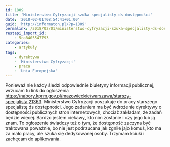 ```yaml
---
id: 1809
title: 'Ministerstwo Cyfryzacji szuka specjalisty ds dostępności'
date: '2018-02-01T08:54:41+01:00'
guid: 'http://informaton.pl/?p=1809'
permalink: /2018/02/01/ministerstwo-cyfryzacji-szuka-specjalisty-ds-dostepnosci/
restapi_import_id:
    - 5ca8405547793
categories:
    - artykuły
tags:
    - dyrektywa
    - 'Ministerstwo Cyfryzacji'
    - praca
    - 'Unia Europejska'
---
```


Ponieważ nie każdy śledzi odpowiednie biuletyny informacji publicznej, wrzucam tu link do ogłoszenia <https://nabory.kprm.gov.pl/mazowieckie/warszawa/starszy-specjalista,21363>. Ministerstwo Cyfryzacji poszukuje do pracy starszego specjalistę ds dostępności. Jego zadaniem ma być wdrożenie dyrektywy o dostępności publicznych stron internetowych, chociaż zakładam, że zadań będzie więcej. Bardzo jestem ciekawy, kto nim zostanie i czy jego lub ją znam. To ogłoszenie świadczy też o tym, że dostępność zaczyna być traktowana poważnie, bo nie jest podrzucana jak zgniłe jajo komuś, kto ma za mało pracy, ale szuka się dedykowanej osoby. Trzymam kciuki i zachęcam do aplikowania.
